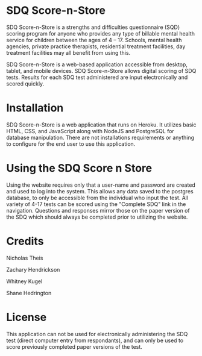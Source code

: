 # SDQ Score-n-Store
SDQ Score-n-Store is a strengths and difficulties questionnaire (SQD) scoring program for anyone who provides any type of billable mental health service for children between the ages of 4 – 17.  Schools, mental health agencies, private practice therapists, residential treatment facilities, day treatment facilities may all benefit from using this. 

SDQ Score-n-Store is a web-based application accessible from desktop, tablet, and mobile devices. SDQ Score-n-Store allows digital scoring of SDQ tests.  Results for each SDQ test administered are input electronically and scored quickly.

# Installation
SDQ Score-n-Store is a web application that runs on Heroku. It utilizes basic HTML, CSS, and JavaScript along with NodeJS and PostgreSQL for database manipulation. There are not installations requirements or anything to configure for the end user to use this application.

# Using the SDQ Score n Store
Using the website requires only that a user-name and password are created and used to log into the system.  This allows any data saved to the postgres database, to only be accessible from the individual who input the test.  All variety of 4-17 tests can be scored using the "Complete SDQ" link in the navigation.  Questions and responses mirror those on the paper version of the SDQ which should always be completed prior to utilizing the website.

# Credits
Nicholas Theis

Zachary Hendrickson

Whitney Kugel

Shane Hedrington

# License
This application can not be used for electronically administering the SDQ test (direct computer entry from respondants), and can only be used to score previously completed paper versions of the test.
